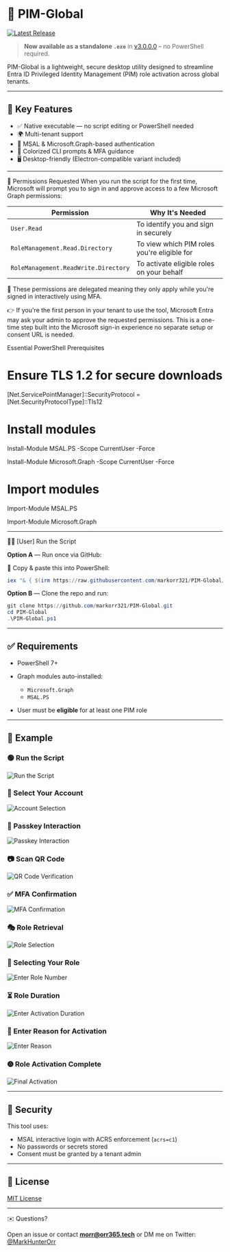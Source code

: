 # 🔐 PIM-Global

[![Latest Release](https://img.shields.io/github/v/release/markorr321/PIM-Global?label=Download%20PIM-Global.exe&style=for-the-badge)](https://github.com/markorr321/PIM-Global/releases/latest)

> **Now available as a standalone `.exe`** in [v3.0.0.0](https://github.com/markorr321/PIM-Global/releases/tag/v3.0.0) – no PowerShell required.

PIM-Global is a lightweight, secure desktop utility designed to streamline Entra ID Privileged Identity Management (PIM) role activation across global tenants.

---

## 🚀 Key Features

- ✅ Native executable — no script editing or PowerShell needed  
- 🌍 Multi-tenant support  
- 🔐 MSAL & Microsoft.Graph-based authentication  
- 🎨 Colorized CLI prompts & MFA guidance  
- 🖥️ Desktop-friendly (Electron-compatible variant included)  

---


🔐 Permissions Requested
When you run the script for the first time, Microsoft will prompt you to sign in and approve access to a few Microsoft Graph permissions:

| Permission                           | Why It's Needed                             |
| ------------------------------------ | ------------------------------------------- |
| `User.Read`                          | To identify you and sign in securely        |
| `RoleManagement.Read.Directory`      | To view which PIM roles you're eligible for |
| `RoleManagement.ReadWrite.Directory` | To activate eligible roles on your behalf   |


📌 These permissions are delegated meaning they only apply while you're signed in interactively using MFA.

👉 If you're the first person in your tenant to use the tool, Microsoft Entra may ask your admin to approve the requested permissions.
This is a one-time step built into the Microsoft sign-in experience no separate setup or consent URL is needed.


Essential PowerShell Prerequisites

# Ensure TLS 1.2 for secure downloads
[Net.ServicePointManager]::SecurityProtocol = [Net.SecurityProtocolType]::Tls12

# Install modules

Install-Module MSAL.PS -Scope CurrentUser -Force

Install-Module Microsoft.Graph -Scope CurrentUser -Force

# Import modules

Import-Module MSAL.PS

Import-Module Microsoft.Graph

---

🧑‍💻 \[User] Run the Script

**Option A** — Run once via GitHub:

📅 Copy & paste this into PowerShell:

```powershell
iex "& { $(irm https://raw.githubusercontent.com/markorr321/PIM-Global/main/PIM-Global.ps1) }"
```

**Option B** — Clone the repo and run:

```powershell
git clone https://github.com/markorr321/PIM-Global.git
cd PIM-Global
.\PIM-Global.ps1
```

---

## ✅ Requirements

* PowerShell 7+
* Graph modules auto-installed:

  * `Microsoft.Graph`
  * `MSAL.PS`
* User must be **eligible** for at least one PIM role

---

## 🧠 Example

### 🟢 Run the Script

![Run the Script](images/PIM%20-%20Manual%20Script%20Interaction.png)

### 👤 Select Your Account

![Account Selection](images/PIM%20-%20Account%20Selection.png)

### 🔑 Passkey Interaction

![Passkey Interaction](images/PIM%20-%20Device%20Selection.png)

### 📷 Scan QR Code

![QR Code Verification](images/PIM%20-%20QR%20Code%20Verification.png)

### ✅ MFA Confirmation

![MFA Confirmation](images/PIM%20-%20Final%20MFA.png)

### 🎭 Role Retrieval

![Role Selection](images/PIM%20-%20Role%20Selection.png)

### 🧾 Selecting Your Role

![Enter Role Number](images/PIM%20-%20Enter%20Role%20Number.png)

### ⏳ Role Duration

![Enter Activation Duration](images/PIM%20-%20Enter%20Activation%20Duration.png)

### 📝 Enter Reason for Activation

![Enter Reason](images/PIM%20-%20Enter%20reason%20for%20activation.png)

### 🟖️ Role Activation Complete

![Final Activation](images/PIM-Final.png)

---

## 🔐 Security

This tool uses:

* MSAL interactive login with ACRS enforcement (`acrs=c1`)
* No passwords or secrets stored
* Consent must be granted by a tenant admin

---

## 📜 License

[MIT License](LICENSE)

---

✉️ Questions?

Open an issue or contact **[morr@orr365.tech](mailto:morr@orr365.tech)**
or DM me on Twitter: [@MarkHunterOrr](https://twitter.com/MarkHunterOrr)
